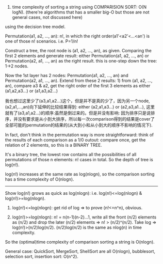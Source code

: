 1. time complexity of sorting a string using COMPARISION SORT: O(N logN). (there're algorithms that has a smaller big-O but those are not general cases, not discussed here)

using the decision tree model.

Permutation(a1, a2, ..., an): n!, in which the right order(a1'<a2'<...<an') is one of those n! scenarios. i.e. P=1/n!

Construct a tree, the root node is (a1, a2, ..., an), as given. Comparing the first 2 elements and generate result: either Permutation(a1, a2, ..., an) or Permutation(a2, a1, ..., an) as the right result. this is one-step down the tree: 1->2 nodes.

Now the 1st layer has 2 nodes: Permutation(a1, a2, ..., an) and Permutation(a2, a1, ..., an). Extend from these 2 results: 1) from (a1, a2, ..., an), compare a3 & a2, get the right order of the first 3 elements as either (a1,a2,a3...) or (a1,a3,a2...)

我也想过这里少了(a3,a1,a2...)这个，但是并不是真的少了，因为另一个node,(a2,a1,...,an)向下延伸的比较结果得到: either (a2,a1,a3...) or (a2,a3,a1...), 这里就有了(a3,a1,a2...)的顺序:虽然是倒过来的。但是并没有影响: 因为排序只是说排序，并没有要求是从小到大排序，所以每一次comparison得到的结果是cover了全部可能的permutation的结果的(从大到小和从小到大的顺序不影响的情况下).

In fact, don't think in the permutation way is more straightforward: think of the results of each comparison as a 1/0 outout: compare once, get the relation of 2 elements, so this is a BINARY TREE. 

It's a binary tree, the lowest row contains all the possibilities of all permutations of those n elements: n! cases in total. So the depth of tree is log(n!).  

log(n!) increases at the same rate as log(nlogn), so the comparison sorting has a time complexity of O(nlogn).

---------
Show log(n!) grows as quick as log(nlogn): i.e. log(n!)<=log(nlogn) & log(n!)>=log(nlogn).

1. log(n!)<=log(nlogn): get rid of log => to prove (n!<=n^n), obvious.

2. log(n!)>=log(nlogn): n! = n(n-1)(n-2)...1, write all the front (n/2) elements as (n/2) and drop the later (n/2) elements => n! > (n/2)^(n/2). Take log => log(n!)>(n/2)log(n/2).  (n/2)log(n/2) is the same as nlog(n) in time complexity.

So the (optimal)time complexity of comparison sorting a string is O(nlogn). 

General case: QuickSort, MergeSort, ShellSort are all O(nlogn), bubblesort, selection sort, insertion sort: O(n^2).
